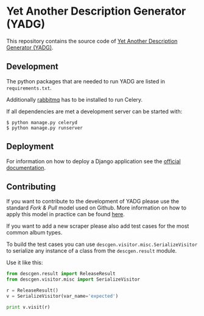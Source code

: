 Yet Another Description Generator (YADG)
========================================

This repository contains the source code of [Yet Another Description Generator (YADG)](https://yadg.cc).

Development
-----------

The python packages that are needed to run YADG are listed in `requirements.txt`.

Additionally [rabbitmq](http://www.rabbitmq.com/) has to be installed to run Celery.

If all dependencies are met a development server can be started with:

    $ python manage.py celeryd
    $ python manage.py runserver

Deployment
----------

For information on how to deploy a Django application see the [official documentation](https://docs.djangoproject.com/en/dev/howto/deployment/).

Contributing
------------

If you want to contribute to the development of YADG please use the standard *Fork & Pull* model used on Github. More information on how to apply this model in practice can be found [here](https://help.github.com/articles/using-pull-requests/).

If you want to add a new scraper please also add test cases for the most common album types.

To build the test cases you can use `descgen.visitor.misc.SerializeVisitor` to serialize any instance of a class from the `descgen.result` module.

Use it like this:

```python
from descgen.result import ReleaseResult
from descgen.visitor.misc import SerializeVisitor

r = ReleaseResult()
v = SerializeVisitor(var_name='expected')

print v.visit(r)
```